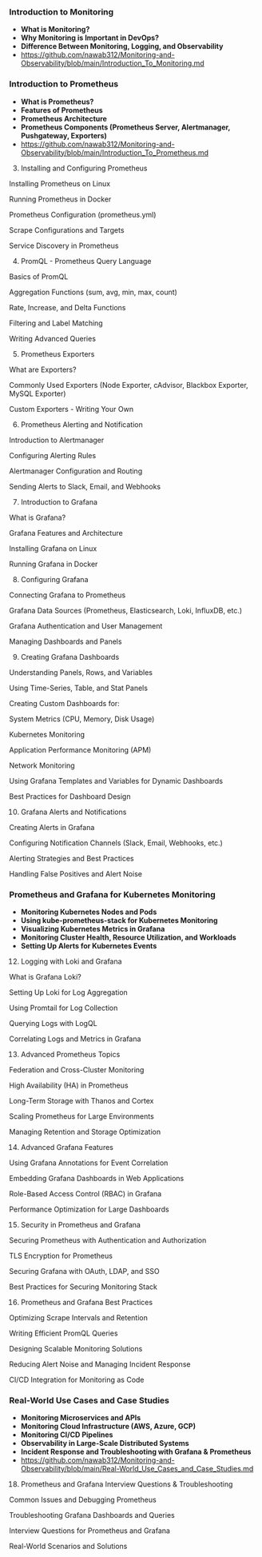 ### Introduction to Monitoring ###
- **What is Monitoring?**
- **Why Monitoring is Important in DevOps?**
- **Difference Between Monitoring, Logging, and Observability**
- https://github.com/nawab312/Monitoring-and-Observability/blob/main/Introduction_To_Monitoring.md

### Introduction to Prometheus ###
- **What is Prometheus?**
- **Features of Prometheus**
- **Prometheus Architecture**
- **Prometheus Components (Prometheus Server, Alertmanager, Pushgateway, Exporters)**
- https://github.com/nawab312/Monitoring-and-Observability/blob/main/Introduction_To_Prometheus.md

3. Installing and Configuring Prometheus

Installing Prometheus on Linux

Running Prometheus in Docker

Prometheus Configuration (prometheus.yml)

Scrape Configurations and Targets

Service Discovery in Prometheus

4. PromQL - Prometheus Query Language

Basics of PromQL

Aggregation Functions (sum, avg, min, max, count)

Rate, Increase, and Delta Functions

Filtering and Label Matching

Writing Advanced Queries

5. Prometheus Exporters

What are Exporters?

Commonly Used Exporters (Node Exporter, cAdvisor, Blackbox Exporter, MySQL Exporter)

Custom Exporters - Writing Your Own

6. Prometheus Alerting and Notification

Introduction to Alertmanager

Configuring Alerting Rules

Alertmanager Configuration and Routing

Sending Alerts to Slack, Email, and Webhooks

7. Introduction to Grafana

What is Grafana?

Grafana Features and Architecture

Installing Grafana on Linux

Running Grafana in Docker

8. Configuring Grafana

Connecting Grafana to Prometheus

Grafana Data Sources (Prometheus, Elasticsearch, Loki, InfluxDB, etc.)

Grafana Authentication and User Management

Managing Dashboards and Panels

9. Creating Grafana Dashboards

Understanding Panels, Rows, and Variables

Using Time-Series, Table, and Stat Panels

Creating Custom Dashboards for:

System Metrics (CPU, Memory, Disk Usage)

Kubernetes Monitoring

Application Performance Monitoring (APM)

Network Monitoring

Using Grafana Templates and Variables for Dynamic Dashboards

Best Practices for Dashboard Design

10. Grafana Alerts and Notifications

Creating Alerts in Grafana

Configuring Notification Channels (Slack, Email, Webhooks, etc.)

Alerting Strategies and Best Practices

Handling False Positives and Alert Noise

### Prometheus and Grafana for Kubernetes Monitoring ###
- **Monitoring Kubernetes Nodes and Pods**
- **Using kube-prometheus-stack for Kubernetes Monitoring**
- **Visualizing Kubernetes Metrics in Grafana**
- **Monitoring Cluster Health, Resource Utilization, and Workloads**
- **Setting Up Alerts for Kubernetes Events**

12. Logging with Loki and Grafana

What is Grafana Loki?

Setting Up Loki for Log Aggregation

Using Promtail for Log Collection

Querying Logs with LogQL

Correlating Logs and Metrics in Grafana

13. Advanced Prometheus Topics

Federation and Cross-Cluster Monitoring

High Availability (HA) in Prometheus

Long-Term Storage with Thanos and Cortex

Scaling Prometheus for Large Environments

Managing Retention and Storage Optimization

14. Advanced Grafana Features

Using Grafana Annotations for Event Correlation

Embedding Grafana Dashboards in Web Applications

Role-Based Access Control (RBAC) in Grafana

Performance Optimization for Large Dashboards

15. Security in Prometheus and Grafana

Securing Prometheus with Authentication and Authorization

TLS Encryption for Prometheus

Securing Grafana with OAuth, LDAP, and SSO

Best Practices for Securing Monitoring Stack

16. Prometheus and Grafana Best Practices

Optimizing Scrape Intervals and Retention

Writing Efficient PromQL Queries

Designing Scalable Monitoring Solutions

Reducing Alert Noise and Managing Incident Response

CI/CD Integration for Monitoring as Code

### Real-World Use Cases and Case Studies ###
- **Monitoring Microservices and APIs**
- **Monitoring Cloud Infrastructure (AWS, Azure, GCP)**
- **Monitoring CI/CD Pipelines**
- **Observability in Large-Scale Distributed Systems**
- **Incident Response and Troubleshooting with Grafana & Prometheus**
- https://github.com/nawab312/Monitoring-and-Observability/blob/main/Real-World_Use_Cases_and_Case_Studies.md

18. Prometheus and Grafana Interview Questions & Troubleshooting

Common Issues and Debugging Prometheus

Troubleshooting Grafana Dashboards and Queries

Interview Questions for Prometheus and Grafana

Real-World Scenarios and Solutions
